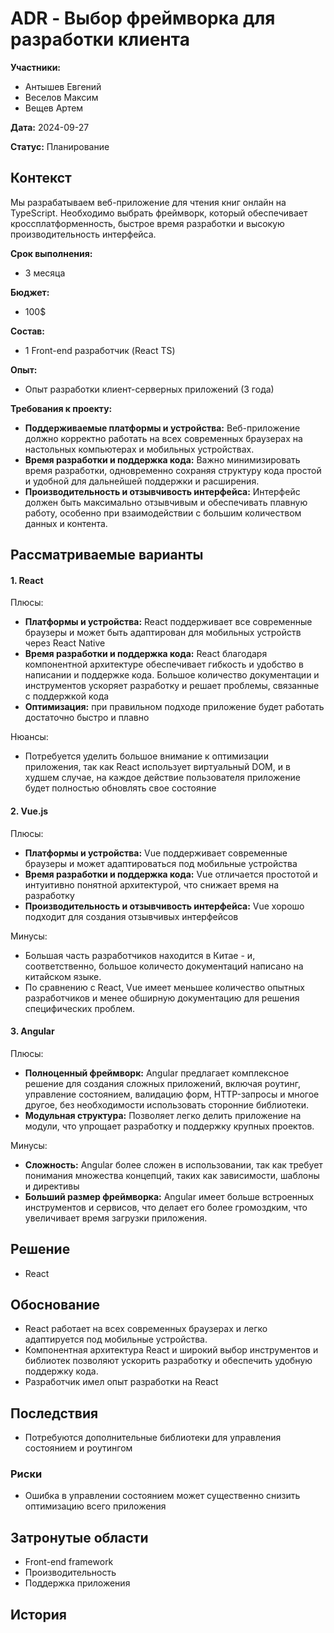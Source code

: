 # ADR \- Выбор фреймворка для разработки клиента

**Участники:**

- Антышев Евгений  
- Веселов Максим  
- Вещев Артем

**Дата:** 2024-09-27

**Статус:** Планирование

## Контекст

Мы разрабатываем веб\-приложение для чтения книг онлайн на TypeScript. Необходимо выбрать фреймворк, который обеспечивает кроссплатформенность, быстрое время разработки и высокую производительность интерфейса.

**Срок выполнения:**

- 3 месяца

**Бюджет:**

- 100$

**Состав:**

- 1 Front-end разработчик (React TS)

**Опыт:**

- Опыт разработки клиент-серверных приложений (3 года)

**Требования к проекту:**

- **Поддерживаемые платформы и устройства:** Веб-приложение должно корректно работать на всех современных браузерах на настольных компьютерах и мобильных устройствах.   
- **Время разработки и поддержка кода:** Важно минимизировать время разработки, одновременно сохраняя структуру кода простой и удобной для дальнейшей поддержки и расширения.  
- **Производительность и отзывчивость интерфейса:** Интерфейс должен быть максимально отзывчивым и обеспечивать плавную работу, особенно при взаимодействии с большим количеством данных и контента.


## Рассматриваемые варианты

#### **1\. React**

Плюсы:

- **Платформы и устройства:** React поддерживает все современные браузеры и может быть адаптирован для мобильных устройств через React Native  
- **Время разработки и поддержка кода:** React благодаря компонентной архитектуре обеспечивает гибкость и удобство в написании и поддержке кода. Большое количество документации и инструментов ускоряет разработку и решает проблемы, связанные с поддержкой кода  
- **Оптимизация:** при правильном подходе приложение будет работать достаточно быстро и плавно

Нюансы:

- Потребуется уделить большое внимание к оптимизации приложения, так как React использует виртуальный DOM, и в худшем случае, на каждое действие пользователя приложение будет полностью обновлять свое состояние

#### **2\. Vue.js**

Плюсы:

- **Платформы и устройства:** Vue поддерживает современные браузеры и может адаптироваться под мобильные устройства  
- **Время разработки и поддержка кода:** Vue отличается простотой и интуитивно понятной архитектурой, что снижает время на разработку  
- **Производительность и отзывчивость интерфейса:** Vue хорошо подходит для создания отзывчивых интерфейсов

Минусы:

- Большая часть разработчиков находится в Китае \- и, соответственно, большое количесто документаций написано на китайском языке.  
- По сравнению с React, Vue имеет меньшее количество опытных разработчиков и менее обширную документацию для решения специфических проблем.

#### **3\. Angular**

Плюсы:

- **Полноценный фреймворк:** Angular предлагает комплексное решение для создания сложных приложений, включая роутинг, управление состоянием, валидацию форм, HTTP-запросы и многое другое, без необходимости использовать сторонние библиотеки.  
- **Модульная структура:** Позволяет легко делить приложение на модули, что упрощает разработку и поддержку крупных проектов.

Минусы:

- **Сложность:** Angular более сложен в использовании, так как требует понимания множества концепций, таких как зависимости, шаблоны и директивы  
- **Больший размер фреймворка:** Angular имеет больше встроенных инструментов и сервисов, что делает его более громоздким, что увеличивает время загрузки приложения.

## Решение

- React

## Обоснование

- React работает на всех современных браузерах и легко адаптируется под мобильные устройства.  
- Компонентная архитектура React и широкий выбор инструментов и библиотек позволяют ускорить разработку и обеспечить удобную поддержку кода.  
- Разработчик имел опыт разработки на React

## Последствия

- Потребуются дополнительные библиотеки для управления состоянием и роутингом

### Риски

- Ошибка в управлении состоянием может существенно снизить оптимизацию всего приложения

## Затронутые области

- Front-end framework  
- Производительность  
- Поддержка приложения

## История